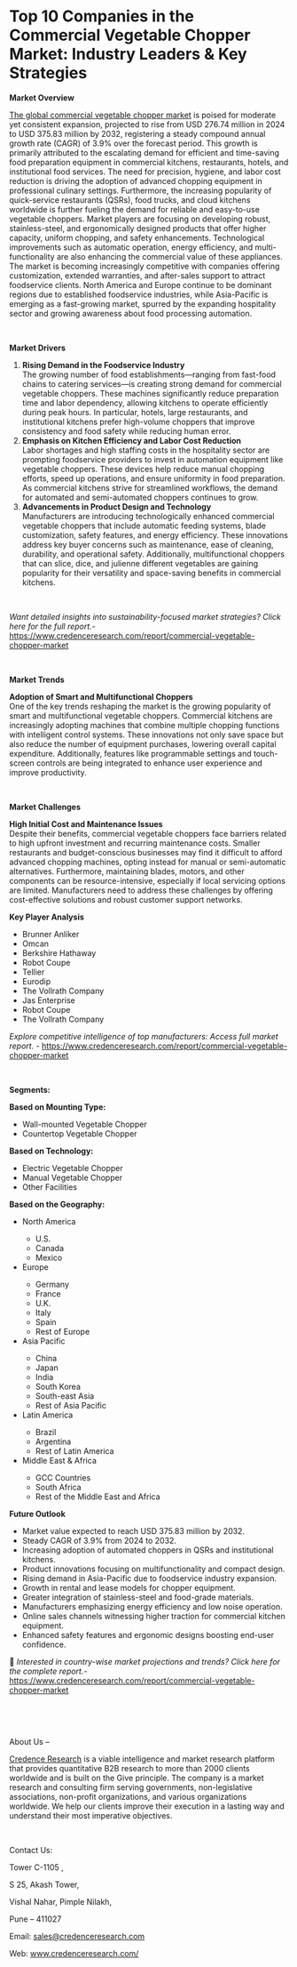 # Top 10 Companies in the Commercial Vegetable Chopper Market: Industry Leaders & Key Strategies


<p><strong>Market Overview</strong></p>
<p><a href="https://www.credenceresearch.com/report/commercial-vegetable-chopper-market">The global commercial vegetable chopper market</a> is poised for moderate yet consistent expansion, projected to rise from USD 276.74 million in 2024 to USD 375.83 million by 2032, registering a steady compound annual growth rate (CAGR) of 3.9% over the forecast period. This growth is primarily attributed to the escalating demand for efficient and time-saving food preparation equipment in commercial kitchens, restaurants, hotels, and institutional food services. The need for precision, hygiene, and labor cost reduction is driving the adoption of advanced chopping equipment in professional culinary settings. Furthermore, the increasing popularity of quick-service restaurants (QSRs), food trucks, and cloud kitchens worldwide is further fueling the demand for reliable and easy-to-use vegetable choppers. Market players are focusing on developing robust, stainless-steel, and ergonomically designed products that offer higher capacity, uniform chopping, and safety enhancements. Technological improvements such as automatic operation, energy efficiency, and multi-functionality are also enhancing the commercial value of these appliances. The market is becoming increasingly competitive with companies offering customization, extended warranties, and after-sales support to attract foodservice clients. North America and Europe continue to be dominant regions due to established foodservice industries, while Asia-Pacific is emerging as a fast-growing market, spurred by the expanding hospitality sector and growing awareness about food processing automation.</p>
<p><strong>&nbsp;</strong></p>
<p><strong>Market Drivers</strong></p>
<ol>
<li><strong> Rising Demand in the Foodservice Industry</strong><br data-start="1669" data-end="1672" /> The growing number of food establishments&mdash;ranging from fast-food chains to catering services&mdash;is creating strong demand for commercial vegetable choppers. These machines significantly reduce preparation time and labor dependency, allowing kitchens to operate efficiently during peak hours. In particular, hotels, large restaurants, and institutional kitchens prefer high-volume choppers that improve consistency and food safety while reducing human error.</li>
<li data-start="2130" data-end="2601"><strong data-start="2130" data-end="2192"> Emphasis on Kitchen Efficiency and Labor Cost Reduction</strong><br data-start="2192" data-end="2195" /> Labor shortages and high staffing costs in the hospitality sector are prompting foodservice providers to invest in automation equipment like vegetable choppers. These devices help reduce manual chopping efforts, speed up operations, and ensure uniformity in food preparation. As commercial kitchens strive for streamlined workflows, the demand for automated and semi-automated choppers continues to grow.</li>
<li data-start="2603" data-end="3155"><strong data-start="2603" data-end="2655"> Advancements in Product Design and Technology</strong><br data-start="2655" data-end="2658" /> Manufacturers are introducing technologically enhanced commercial vegetable choppers that include automatic feeding systems, blade customization, safety features, and energy efficiency. These innovations address key buyer concerns such as maintenance, ease of cleaning, durability, and operational safety. Additionally, multifunctional choppers that can slice, dice, and julienne different vegetables are gaining popularity for their versatility and space-saving benefits in commercial kitchens.</li>
</ol>
<p><strong>&nbsp;</strong></p>
<p><em>Want detailed insights into sustainability-focused market strategies? Click here for the full report.- </em><a href="https://www.credenceresearch.com/report/commercial-vegetable-chopper-market">https://www.credenceresearch.com/report/commercial-vegetable-chopper-market</a></p>
<p>&nbsp;</p>
<p><strong>Market Trends</strong></p>
<p><strong>Adoption of Smart and Multifunctional Choppers</strong><br /> One of the key trends reshaping the market is the growing popularity of smart and multifunctional vegetable choppers. Commercial kitchens are increasingly adopting machines that combine multiple chopping functions with intelligent control systems. These innovations not only save space but also reduce the number of equipment purchases, lowering overall capital expenditure. Additionally, features like programmable settings and touch-screen controls are being integrated to enhance user experience and improve productivity.</p>
<p><strong>&nbsp;</strong></p>
<p><strong>Market Challenges</strong></p>
<p><strong>High Initial Cost and Maintenance Issues</strong><br /> Despite their benefits, commercial vegetable choppers face barriers related to high upfront investment and recurring maintenance costs. Smaller restaurants and budget-conscious businesses may find it difficult to afford advanced chopping machines, opting instead for manual or semi-automatic alternatives. Furthermore, maintaining blades, motors, and other components can be resource-intensive, especially if local servicing options are limited. Manufacturers need to address these challenges by offering cost-effective solutions and robust customer support networks.</p>
<p><strong>Key Player Analysis</strong></p>
<ul>
<li>Brunner Anliker</li>
<li>Omcan</li>
<li>Berkshire Hathaway</li>
<li>Robot Coupe</li>
<li>Tellier</li>
<li>Eurodip</li>
<li>The Vollrath Company</li>
<li>Jas Enterprise</li>
<li>Robot Coupe</li>
<li>The Vollrath Company</li>
</ul>
<p><em>Explore competitive intelligence of top manufacturers: Access full market report. - </em><a href="https://www.credenceresearch.com/report/commercial-vegetable-chopper-market">https://www.credenceresearch.com/report/commercial-vegetable-chopper-market</a></p>
<p>&nbsp;</p>
<p><strong>Segments:</strong></p>
<p><strong>Based on Mounting Type:</strong></p>
<ul>
<li>Wall-mounted Vegetable Chopper</li>
<li>Countertop Vegetable Chopper</li>
</ul>
<p><strong>Based on Technology:</strong></p>
<ul>
<li>Electric Vegetable Chopper</li>
<li>Manual Vegetable Chopper</li>
<li>Other Facilities</li>
</ul>
<p><strong>Based on the Geography:</strong></p>
<ul>
<li>North America</li>
<ul>
<li>U.S.</li>
<li>Canada</li>
<li>Mexico</li>
</ul>
<li>Europe</li>
<ul>
<li>Germany</li>
<li>France</li>
<li>U.K.</li>
<li>Italy</li>
<li>Spain</li>
<li>Rest of Europe</li>
</ul>
<li>Asia Pacific</li>
<ul>
<li>China</li>
<li>Japan</li>
<li>India</li>
<li>South Korea</li>
<li>South-east Asia</li>
<li>Rest of Asia Pacific</li>
</ul>
<li>Latin America</li>
<ul>
<li>Brazil</li>
<li>Argentina</li>
<li>Rest of Latin America</li>
</ul>
<li>Middle East &amp; Africa</li>
<ul>
<li>GCC Countries</li>
<li>South Africa</li>
<li>Rest of the Middle East and Africa</li>
</ul>
</ul>
<p><strong>Future Outlook </strong></p>
<ul>
<li>Market value expected to reach USD 375.83 million by 2032.</li>
<li>Steady CAGR of 3.9% from 2024 to 2032.</li>
<li>Increasing adoption of automated choppers in QSRs and institutional kitchens.</li>
<li>Product innovations focusing on multifunctionality and compact design.</li>
<li>Rising demand in Asia-Pacific due to foodservice industry expansion.</li>
<li>Growth in rental and lease models for chopper equipment.</li>
<li>Greater integration of stainless-steel and food-grade materials.</li>
<li>Manufacturers emphasizing energy efficiency and low noise operation.</li>
<li>Online sales channels witnessing higher traction for commercial kitchen equipment.</li>
<li>Enhanced safety features and ergonomic designs boosting end-user confidence.</li>
</ul>
<p>📌 <em>Interested in country-wise market projections and trends? Click here for the complete report.- </em><a href="https://www.credenceresearch.com/report/commercial-vegetable-chopper-market">https://www.credenceresearch.com/report/commercial-vegetable-chopper-market</a></p>
<p>&nbsp;</p>
<p>&nbsp;</p>
<p>About Us &ndash;</p>
<p><a href="https://www.credenceresearch.com/">Credence Research</a> is a viable intelligence and market research platform that provides quantitative B2B research to more than 2000 clients worldwide and is built on the Give principle. The company is a market research and consulting firm serving governments, non-legislative associations, non-profit organizations, and various organizations worldwide. We help our clients improve their execution in a lasting way and understand their most imperative objectives.</p>
<p>&nbsp;</p>
<p>Contact Us:</p>
<p>Tower C-1105 ,</p>
<p>S 25, Akash Tower,</p>
<p>Vishal Nahar, Pimple Nilakh,</p>
<p>Pune &ndash; 411027</p>
<p>Email: <a href="mailto:sales@credenceresearch.com">sales@credenceresearch.com</a></p>
<p>Web: <a href="http://www.credenceresearch.com/">www.credenceresearch.com/</a></p>
<p>&nbsp;</p>
